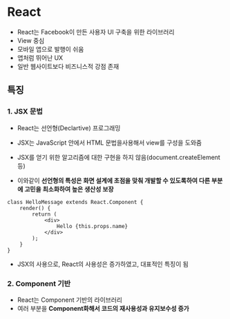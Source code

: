 # React

- React는 Facebook이 만든 사용자 UI 구축을 위한 라이브러리
- View 중심
- 모바일 앱으로 발행이 쉬움
- 앱처럼 뛰어난 UX
- 일반 웹사이트보다 비즈니스적 강점 존재

## 특징

### 1. JSX 문법

- React는 선언형(Declartive) 프로그래밍

- JSX는 JavaScript 안에서 HTML 문법을사용해서 view를 구성을 도와줌
- JSX를 얻기 위한 알고리즘에 대한 구현을 하지 않음(document.createElement 등)
- 이와같이 **선언형의 특성은 화면 설계에 초점을 맞춰 개발할 수 있도록하여 다른 부분에 고민을 최소화하여 높은 생산성 보장**

```react
class HelloMessage extends React.Component {
    render() {
        return (
        	<div>
            	Hello {this.props.name}
            </div>
        );
    }
}
```

- JSX의 사용으로, React의 사용성은 증가하였고, 대표적인 특징이 됨

### 2. Component 기반

- React는 Component 기반의 라이브러리
- 여러 부분을 **Component화해서 코드의 재사용성과 유지보수성 증가**

